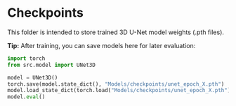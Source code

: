 # Checkpoints

This folder is intended to store trained 3D U-Net model weights (.pth files).

**Tip:** After training, you can save models here for later evaluation:

```python
import torch
from src.model import UNet3D

model = UNet3D()
torch.save(model.state_dict(), "Models/checkpoints/unet_epoch_X.pth")
model.load_state_dict(torch.load("Models/checkpoints/unet_epoch_X.pth"))
model.eval()
